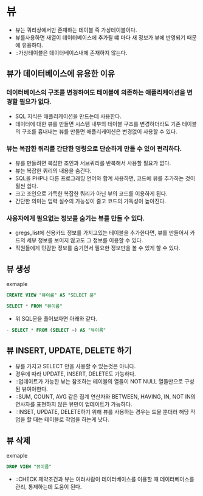 # 뷰

- 뷰는 쿼리상에서만 존재하는 테이블 즉 가상테이블이다.
- 뷰를사용하면 새열이 데이터베이스에 추가될 떄 마다 새 정보가 뷰에 반영되기 때문에 유용하다.
- ::가상테이블은 데이터베이스내에 존재하지 않는다.

## 뷰가 데이터베이스에 유용한 이유

### 데이터베이스의 구조를 변경하여도 테이블에 의존하는 애플리케이션을 변경할 필요가 없다.

- SQL 지식은 애플리케이션을 만드는데 사용한다.
- 데이터에 대한 뷰를 만들면 시스템 내부의 테이블 구조를 변경하더라도 기존 테이블의 구조를 흉내내는 뷰를 만들면 애플리케이션은 변경없이 사용할 수 있다.

### 뷰는 복잡한 쿼리를 간단한 명령으로 단순하게 만들 수 있어 편리하다.

- 뷰를 만들려면 복잡한 조인과 서브쿼리를 반복해서 사용할 필요가 없다.
- 뷰는 복잡한 쿼리의 내용을 숨긴다.
- SQL을 PHP나 다른 프로그래밍 언어와 함계 사용하면, 코드에 뷰를 추가하는 것이 훨씬 쉽다.
- 크고 조인으로 가득한 복잡한 쿼리가 아닌 뷰의 코드를 이용하게 된다.
- 간단한 의미는 입력 실수의 가능성이 줄고 코드의 가독성이 높아진다.

### 사용자에게 필요없는 정보를 숨기는 뷰를 만들 수 있다.

- gregs_list에 신용카드 정보를 가지고있는 테이블을 추가한다면, 뷰를 만들어서 카드의 세부 정보를 보이지 않고도 그 정보를 이용할 수 있다.
- 직원들에게 민감한 정보를 숨기면서 필요한 정보만을 볼 수 있게 할 수 있다.

## 뷰 생성

exmaple

```sql
CREATE VIEW "뷰이름" AS "SELECT 문"
```

```sql
SELECT * FROM "뷰이름"
```

- 위 SQL문을 풀어보자면 아래와 같다.

```sql
- SELECT * FROM (SELECT ~) AS "뷰이름"
```

## 뷰 INSERT, UPDATE, DELETE 하기

- 뷰를 가지고 SELECT 만을 사용할 수 있는것은 아니다.
- 경우에 따라 UPDATE, INSERT, DELETE도 가능하다.
- ::업데이트가 가능한 뷰는 참조하는 테이블의 열들이 NOT NULL 열들만으로 구성된 뷰여야한다.
- ::SUM, COUNT, AVG 같은 집계 연산자와 BETWEEN, HAVING, IN, NOT IN의 연사자를 표현하지 않은 뷰만이 업데이트가 가능하다.
- ::INSET, UPDATE, DELETE하기 위해 뷰를 사용하는 경우는 드물 뿐더러 해당 작업을 할 때는 테이블로 작업을 하는게 낫다.

## 뷰 삭제

exmaple

```sql
DROP VIEW "뷰이름"
```

- ::CHECK 제약조건과 뷰는 여러사람이 데이터베이스를 이용할 때 데이터베이스를 관리, 통제하는데 도움이 된다.
